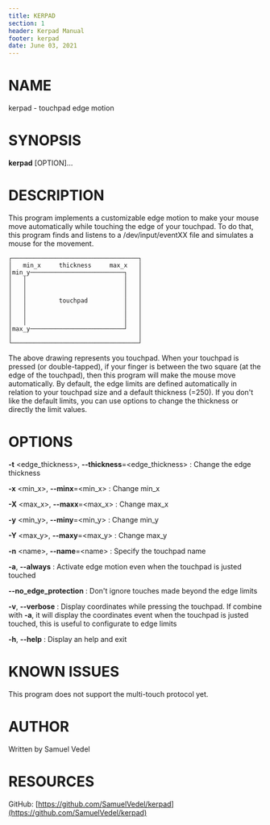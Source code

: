 ```yaml
---
title: KERPAD
section: 1
header: Kerpad Manual
footer: kerpad
date: June 03, 2021
---
```


# NAME
kerpad - touchpad edge motion

# SYNOPSIS
**kerpad** [OPTION]...

# DESCRIPTION
This program implements a customizable edge motion to make your mouse move automatically while touching the edge of your touchpad. To do that, this program finds and listens to a /dev/input/eventXX file and simulates a mouse for the movement.

```
┌───────────────────────────────────┐
│   min_x     thickness     max_x   │
│min_y──────────────────────────┐   │
│   │                           │   │
│   │                           │   │
│   │                           │   │
│   │         touchpad          │   │
│   │                           │   │
│   │                           │   │
│   │                           │   │
│max_y──────────────────────────┘   │
│                                   │
└───────────────────────────────────┘
```
The above drawing represents you touchpad. When your  touchpad is pressed (or double-tapped), if your finger is  between the two square (at the edge of the touchpad), then this program will make the mouse move automatically. By  default, the edge limits are defined automatically in  relation to your touchpad size and a default thickness  (=250). If you don't like the default limits, you can use options to change the thickness or directly the limit values.

# OPTIONS
**-t** \<edge_thickness\>, **--thickness**=\<edge_thickness\>
: Change the edge thickness

**-x** \<min_x\>, **--minx**=\<min_x\>
: Change min_x

**-X** \<max_x\>, **--maxx**=\<max_x\>
: Change max_x

**-y** \<min_y\>, **--miny**=\<min_y\>
: Change min_y

**-Y** \<max_y\>, **--maxy**=\<max_y\>
: Change max_y

**-n** \<name\>, **--name**=\<name\>
: Specify the touchpad name

**-a**, **--always**
: Activate edge motion even when the touchpad is justed touched

**--no_edge_protection**
: Don't ignore touches made beyond the edge limits

**-v**, **--verbose**
: Display coordinates while pressing the touchpad. If combine with **-a**, it will display the coordinates event when the touchpad is justed touched, this is useful to configurate to edge limits

**-h**, **--help**
: Display an help and exit

# KNOWN ISSUES

This program does not support the multi-touch protocol yet.

# AUTHOR
Written by Samuel Vedel

# RESOURCES
GitHub: [https://github.com/SamuelVedel/kerpad](https://github.com/SamuelVedel/kerpad)
